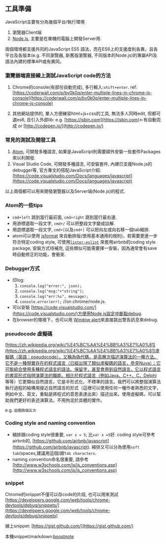 ## 工具準備

JavaScript主要有分為幾個平台/執行環境
1. 瀏覽器Client端
2. [Node.js](https://nodejs.org/), 主要是在單機的電腦上開發Server用. 

兩個環境都支援共同的JavaScript ES5 語法，而在ES6上的支援度則各異，且各平台及各版本(e.g. 不同瀏覽器, 新舊版瀏覽器, 不同版本的Node.js)的專屬API及語法內建的標準API或有異同。

### 瀏覽器端直接線上測試JavaScript code的方法

1. Chrome的console(有部份自動完成), 多行輸入:`shift+enter`. ref: [https://coderwall.com/p/bv0k0q/enter-multiple-lines-in-chrome-js-console](https://coderwall.com/p/bv0k0q/enter-multiple-lines-in-chrome-js-console)

2. 其他網站提供的, 單人方便練習html+js+css的工具, 無法多人同時edit, 但都可選es6, 且引入外部lib: e.g. [https://jsbin.com](https://jsbin.com)<-有自動完成 or [http://codepen.io/](http://codepen.io/)

### 常見的測試及開發工具
1. [Atom](https://atom.io/), 可開發多種語言, 如果是JavaScript則需要額外安裝一些套件Packages來以利開發.   
2. Visual Studio Code, 可開發多種語言, 可安裝套件, 內建已支援Node.js的debugger等, 官方專文的搭配JavaScript介紹:[https://code.visualstudio.com/Docs/languages/javascript](https://code.visualstudio.com/Docs/languages/javascript) 

以上兩個都可以用來開發瀏覽器以及Server端(Node.js)的程式.

### Atom的一些tips

* `cmd+left` 跳到當行最前面, `cmd+right` 跳到當行最右邊.
* 用游標選取一段文字, `cmd+/` 可以把整段文字變成註解.
* 用遊標選取一段文字, `cmd+[`以及`cmd+]` 可以把向左或向右移一個tab縮排.
* atom可以使用 [jsformat](https://atom.io/packages/jsformat) 來自動排版(使用基本通用的規則)，若需要更進一步符合特定coding style, 可使用[`linter-eslint`](https://atom.io/packages/linter-eslint) 來套用airbnb的coding style package, 安裝方式待補充, 這些類似可能需要擇一安裝，因為通常會有save時自動修正的功能，會衝突.

### Debugger方式

* 印log: 
    1. `console.log("error:", json);` 
    2. `console.log("msg:"+"string");` 
    3. `console.log("err:%s", message);` 
    4. `console.error(err);` //on chrome/node.js.
* 可以安裝 [https://code.visualstudio.com/](https://code.visualstudio.com/)方便用Node.js設定中斷點debug.
* 在browser的環境下，也可以用 [Window alert](http://www.w3schools.com/jsref/met_win_alert.asp)來直接跳出警告訊息來debug.

### pseudocode 虛擬碼

[https://zh.wikipedia.org/wiki/%E4%BC%AA%E4%BB%A3%E7%A0%81](https://zh.wikipedia.org/wiki/%E4%BC%AA%E4%BB%A3%E7%A0%81)虛擬碼（英語：pseudocode），又稱為偽代碼，是高層次描述演算法的一種方法。它不是一種現實存在的程式語言（已經出現了類似虛擬碼的語言，參見Nuva）；它可能綜合使用多種程式語言的語法、保留字，甚至會用到自然語言。它以程式語言的書寫形式指明演算法的職能。相比於程式語言（例如Java、C++、C、Delphi 等等）它更類似自然語言。它是半形式化、不標準的語言。我們可以將整個演算法執行過程的結構用接近自然語言的形式（這裡可以使用任何一種作者熟悉的文字，例如中文、英文，重點是將程式的意思表達出來）描述出來。使用虛擬碼，可以幫助我們更好的表述演算法，不用拘泥於具體的實作。

e.g. `迴圈跑個五次`

### Coding style and naming convention

* 縮排跟coding style很重要, `var x = 5`; 比`var x =5`好. coding style可參考airbnb的, [https://github.com/airbnb/javascript](https://github.com/airbnb/javascript). 縮排又可以分為使用`soft tab`(spaces,建議用這個)跟`Tab characters`.
* naming convention命名很重要, 請參考[http://www.w3schools.com/js/js_conventions.asp](http://www.w3schools.com/js/js_conventions.asp)

### snippet

Chrome的snippet不僅可以存code的片段, 也可以用來測試[https://developers.google.com/web/tools/chrome-devtools/debug/snippets/](https://developers.google.com/web/tools/chrome-devtools/debug/snippets)

線上snippet: [https://gist.github.com/](https://gist.github.com/)

本機snippet/markdown:[boostnote](https://b00st.io/)
